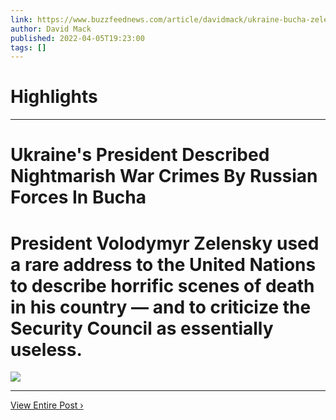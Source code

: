 ```yaml
---
link: https://www.buzzfeednews.com/article/davidmack/ukraine-bucha-zelensky-united-nations
author: David Mack
published: 2022-04-05T19:23:00
tags: []
---
```

# Highlights


---
# Ukraine's President Described Nightmarish War Crimes By Russian Forces In Bucha
# President Volodymyr Zelensky used a rare address to the United Nations to describe horrific scenes of death in his country — and to criticize the Security Council as essentially useless.

![](https://img.buzzfeed.com/buzzfeed-static/static/2022-04/5/18/campaign_images/fd962ec378ad/ukraines-president-described-nightmarish-war-crim-2-927-1649183012-21_dblbig.jpg)

---

[View Entire Post ›](https://www.buzzfeednews.com/article/davidmack/ukraine-bucha-zelensky-united-nations)